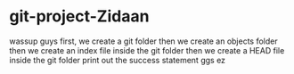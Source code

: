 # git-project-Zidaan

wassup guys
first, we create a git folder
then we create an objects folder
then we create an index file inside the git folder
then we create a HEAD file inside the git folder
print out the success statement
ggs ez